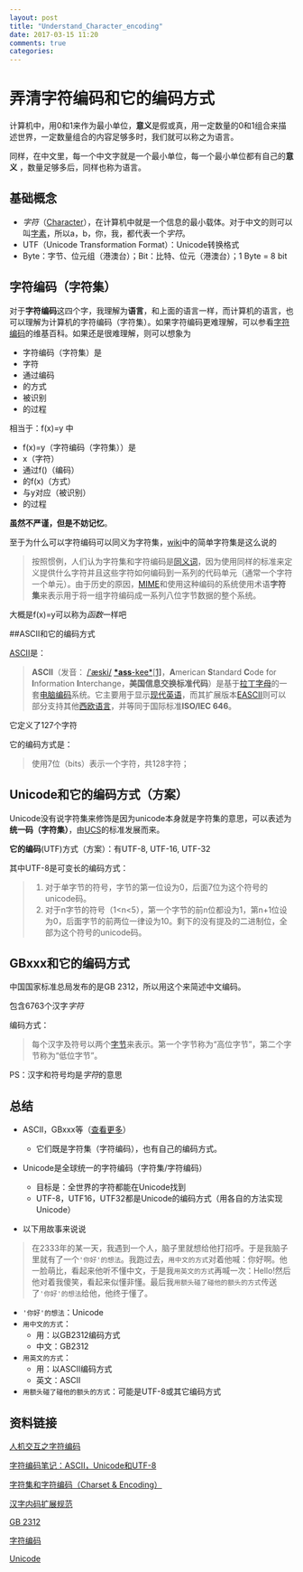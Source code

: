```yaml
---
layout: post
title: "Understand_Character_encoding"
date: 2017-03-15 11:20
comments: true
categories: 
---
```


# 弄清字符编码和它的编码方式

计算机中，用0和1来作为最小单位，**意义**是假或真，用一定数量的0和1组合来描述世界，一定数量组合的内容足够多时，我们就可以称之为语言。

同样，在中文里，每一个中文字就是一个最小单位，每一个最小单位都有自己的**意义** ，数量足够多后，同样也称为语言。

<!--More-->

## 基础概念

* *字符*（[Character](https://en.wikipedia.org/wiki/Character_(computing))），在计算机中就是一个信息的最小载体。对于中文的则可以叫[字素](https://zh.wikipedia.org/wiki/%E5%AD%97%E4%BD%8D)，所以a，b，你，我，都代表一个*字符*。
* UTF（Unicode Transformation Format）：Unicode转换格式
* Byte：字节、位元组（港澳台）；Bit：比特、位元（港澳台）；1 Byte = 8 bit





## 字符编码（字符集）

对于**字符编码**这四个字，我理解为**语言**，和上面的语言一样，而计算机的语言，也可以理解为计算机的字符编码（字符集）。如果字符编码更难理解，可以参看[字符编码](https://zh.wikipedia.org/wiki/%E5%AD%97%E7%AC%A6%E7%BC%96%E7%A0%81)的维基百科。如果还是很难理解，则可以想象为

* 字符编码（字符集）是
* 字符
* 通过编码
* 的方式
* 被识别
* 的过程

相当于：f(x)=y 中


* f(x)=y（字符编码（字符集））是
* x（字符）
* 通过f()（编码）
* 的f(x)（方式）
* 与y对应（被识别）
* 的过程


**虽然不严谨，但是不妨记忆**。

至于为什么可以字符编码可以同义为字符集，[wiki](https://zh.wikipedia.org/wiki/%E5%AD%97%E7%AC%A6%E7%BC%96%E7%A0%81)中的简单字符集是这么说的

> 按照惯例，人们认为字符集和字符编码是[同义词](https://zh.wikipedia.org/wiki/%E5%90%8C%E4%B9%89%E8%AF%8D)，因为使用同样的标准来定义提供什么字符并且这些字符如何编码到一系列的代码单元（通常一个字符一个单元）。由于历史的原因，[MIME](https://zh.wikipedia.org/wiki/MIME)和使用这种编码的系统使用术语**字符集**来表示用于将一组字符编码成一系列八位字节数据的整个系统。

大概是f(x)=y可以称为*函数*一样吧



##ASCII和它的编码方式

[ASCII](https://zh.wikipedia.org/wiki/ASCII)是：

> **ASCII**（发音： [/ˈæski/](https://zh.wikipedia.org/wiki/Help:%E8%8B%B1%E8%AA%9E%E5%9C%8B%E9%9A%9B%E9%9F%B3%E6%A8%99) [**\*ass**-kee*](https://zh.wikipedia.org/wiki/Wikipedia:%E7%99%BC%E9%9F%B3%E9%87%8D%E6%8B%BC)[[1\]](https://zh.wikipedia.org/wiki/ASCII#cite_note-1)，**A**merican **S**tandard **C**ode for **I**nformation **I**nterchange，**美国信息交换标准代码**）是基于[拉丁字母](https://zh.wikipedia.org/wiki/%E6%8B%89%E4%B8%81%E5%AD%97%E6%AF%8D)的一套[电脑](https://zh.wikipedia.org/wiki/%E7%94%B5%E8%84%91)[编码](https://zh.wikipedia.org/wiki/%E7%BC%96%E7%A0%81)系统。它主要用于显示[现代英语](https://zh.wikipedia.org/wiki/%E7%8F%BE%E4%BB%A3%E8%8B%B1%E8%AA%9E)，而其扩展版本[EASCII](https://zh.wikipedia.org/wiki/EASCII)则可以部分支持其他[西欧](https://zh.wikipedia.org/wiki/%E8%A5%BF%E6%AC%A7)[语言](https://zh.wikipedia.org/wiki/%E8%AF%AD%E8%A8%80)，并等同于国际标准**ISO/IEC 646**。

它定义了127个字符

它的编码方式是：

> 使用7位（bits）表示一个字符，共128字符；



## Unicode和它的编码方式（方案）

Unicode没有说字符集来修饰是因为unicode本身就是字符集的意思，可以表述为**统一码（字符集）**，由[UCS](http://zh.wikipedia.org/wiki/%E9%80%9A%E7%94%A8%E5%AD%97%E7%AC%A6%E9%9B%86)的标准发展而来。



**它的编码**(UTF)方式（方案）：有UTF-8, UTF-16, UTF-32

其中UTF-8是可变长的编码方式：

> 1. 对于单字节的符号，字节的第一位设为0，后面7位为这个符号的unicode码。
> 2. 对于n字节的符号（1<n<5），第一个字节的前n位都设为1，第n+1位设为0，后面字节的前两位一律设为10。剩下的没有提及的二进制位，全部为这个符号的unicode码。



## GBxxx和它的编码方式

中国国家标准总局发布的是GB 2312，所以用这个来简述中文编码。

包含6763个汉字*字符*

编码方式：

> 每个汉字及符号以两个[字节](https://zh.wikipedia.org/wiki/%E5%AD%97%E8%8A%82)来表示。第一个字节称为“高位字节”，第二个字节称为“低位字节”。

PS：汉字和符号均是*字符*的意思



## 总结

* ASCII，GBxxx等（[查看更多](https://zh.wikipedia.org/wiki/%E5%AD%97%E7%AC%A6%E7%BC%96%E7%A0%81#.E5.AD.97.E7.AC.A6.E7.BC.96.E7.A0.81.EF.BC.88.E4.B8.8D.E5.85.A8.EF.BC.89)）
  * 它们既是字符集（字符编码），也有自己的编码方式。

* Unicode是全球统一的字符编码（字符集/字符编码）
  * 目标是：全世界的字符都能在Unicode找到
  * UTF-8，UTF16，UTF32都是Unicode的编码方式（用各自的方法实现Unicode）
* 以下用故事来说说

> 在2333年的某一天，我遇到一个人，脑子里就想给他打招呼。于是我脑子里就有了一个`'你好'的想法`。我跑过去，`用中文的方式`对着他喊：你好啊。他一脸萌比，看起来他听不懂中文，于是我`用英文的方式`再喊一次：Hello!然后他对着我傻笑，看起来似懂非懂。最后我`用额头碰了碰他的额头的方式`传送了`'你好'的想法`给他，他终于懂了。
>

* `'你好'的想法`：Unicode
* `用中文的方式`：
  * 用：以GB2312编码方式
  * 中文：GB2312
* `用英文的方式`：
  * 用：以ASCII编码方式
  * 英文：ASCII
* `用额头碰了碰他的额头的方式`：可能是UTF-8或其它编码方式




## 资料链接

[人机交互之字符编码](http://selfboot.cn/2014/08/28/character_encoding/)

[字符编码笔记：ASCII，Unicode和UTF-8](http://www.ruanyifeng.com/blog/2007/10/ascii_unicode_and_utf-8.html)

[字符集和字符编码（Charset & Encoding）](http://www.cnblogs.com/skynet/archive/2011/05/03/2035105.html)

[汉字内码扩展规范](https://zh.wikipedia.org/wiki/%E6%B1%89%E5%AD%97%E5%86%85%E7%A0%81%E6%89%A9%E5%B1%95%E8%A7%84%E8%8C%83)

[GB 2312](https://zh.wikipedia.org/wiki/GB_2312)

[字符编码](https://zh.wikipedia.org/wiki/%E5%AD%97%E7%AC%A6%E7%BC%96%E7%A0%81)

[Unicode](https://zh.wikipedia.org/wiki/Unicode)
